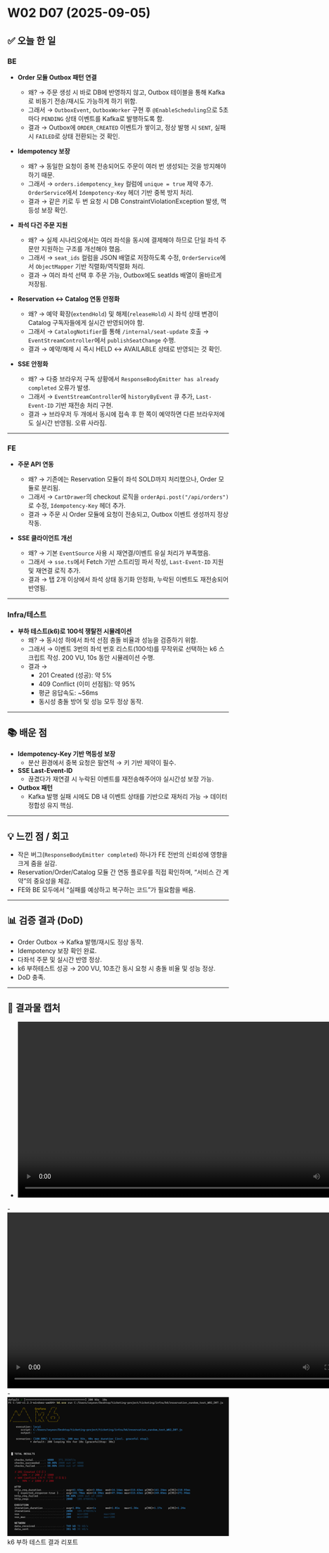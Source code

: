 # W02 D07 (2025-09-05)

## ✅ 오늘 한 일

### BE
- **Order 모듈 Outbox 패턴 연결**
  - 왜? → 주문 생성 시 바로 DB에 반영하지 않고, Outbox 테이블을 통해 Kafka로 비동기 전송/재시도 가능하게 하기 위함.
  - 그래서 → `OutboxEvent`, `OutboxWorker` 구현 후 `@EnableScheduling`으로 5초마다 `PENDING` 상태 이벤트를 Kafka로 발행하도록 함.
  - 결과 → Outbox에 `ORDER_CREATED` 이벤트가 쌓이고, 정상 발행 시 `SENT`, 실패 시 `FAILED`로 상태 전환되는 것 확인.

- **Idempotency 보장**
  - 왜? → 동일한 요청이 중복 전송되어도 주문이 여러 번 생성되는 것을 방지해야 하기 때문.
  - 그래서 → `orders.idempotency_key` 컬럼에 `unique = true` 제약 추가. `OrderService`에서 `Idempotency-Key` 헤더 기반 중복 방지 처리.
  - 결과 → 같은 키로 두 번 요청 시 DB ConstraintViolationException 발생, 멱등성 보장 확인.

- **좌석 다건 주문 지원**
  - 왜? → 실제 시나리오에서는 여러 좌석을 동시에 결제해야 하므로 단일 좌석 주문만 지원하는 구조를 개선해야 했음.
  - 그래서 → `seat_ids` 컬럼을 JSON 배열로 저장하도록 수정, `OrderService`에서 `ObjectMapper` 기반 직렬화/역직렬화 처리.
  - 결과 → 여러 좌석 선택 후 주문 가능, Outbox에도 seatIds 배열이 올바르게 저장됨.

- **Reservation ↔ Catalog 연동 안정화**
  - 왜? → 예약 확장(`extendHold`) 및 해제(`releaseHold`) 시 좌석 상태 변경이 Catalog 구독자들에게 실시간 반영되어야 함.
  - 그래서 → `CatalogNotifier`를 통해 `/internal/seat-update` 호출 → `EventStreamController`에서 `publishSeatChange` 수행.
  - 결과 → 예약/해제 시 즉시 HELD ↔ AVAILABLE 상태로 반영되는 것 확인.

- **SSE 안정화**
  - 왜? → 다중 브라우저 구독 상황에서 `ResponseBodyEmitter has already completed` 오류가 발생.
  - 그래서 → `EventStreamController`에 `historyByEvent` 큐 추가, `Last-Event-ID` 기반 재전송 처리 구현.
  - 결과 → 브라우저 두 개에서 동시에 접속 후 한 쪽이 예약하면 다른 브라우저에도 실시간 반영됨. 오류 사라짐.

---

### FE
- **주문 API 연동**
  - 왜? → 기존에는 Reservation 모듈이 좌석 SOLD까지 처리했으나, Order 모듈로 분리됨.
  - 그래서 → `CartDrawer`의 checkout 로직을 `orderApi.post("/api/orders")`로 수정, `Idempotency-Key` 헤더 추가.
  - 결과 → 주문 시 Order 모듈에 요청이 전송되고, Outbox 이벤트 생성까지 정상 작동.

- **SSE 클라이언트 개선**
  - 왜? → 기본 `EventSource` 사용 시 재연결/이벤트 유실 처리가 부족했음.
  - 그래서 → `sse.ts`에서 Fetch 기반 스트리밍 파서 작성, `Last-Event-ID` 지원 및 재연결 로직 추가.
  - 결과 → 탭 2개 이상에서 좌석 상태 동기화 안정화, 누락된 이벤트도 재전송되어 반영됨.

---

### Infra/테스트
- **부하 테스트(k6)로 100석 쟁탈전 시뮬레이션**
  - 왜? → 동시성 하에서 좌석 선점 충돌 비율과 성능을 검증하기 위함.
  - 그래서 → 이벤트 3번의 좌석 번호 리스트(100석)를 무작위로 선택하는 k6 스크립트 작성. 200 VU, 10s 동안 시뮬레이션 수행.
  - 결과 →  
    - 201 Created (성공): 약 5%  
    - 409 Conflict (이미 선점됨): 약 95%  
    - 평균 응답속도: ~56ms  
    - 동시성 충돌 방어 및 성능 모두 정상 동작.

---

## 📚 배운 점
- **Idempotency-Key 기반 멱등성 보장**
  - 분산 환경에서 중복 요청은 필연적 → 키 기반 제약이 필수.
- **SSE Last-Event-ID**
  - 끊겼다가 재연결 시 누락된 이벤트를 재전송해주어야 실시간성 보장 가능.
- **Outbox 패턴**
  - Kafka 발행 실패 시에도 DB 내 이벤트 상태를 기반으로 재처리 가능 → 데이터 정합성 유지 핵심.

---

## 💡 느낀 점 / 회고
- 작은 버그(`ResponseBodyEmitter completed`) 하나가 FE 전반의 신뢰성에 영향을 크게 줌을 실감.
- Reservation/Order/Catalog 모듈 간 연동 플로우를 직접 확인하며, “서비스 간 계약”의 중요성을 체감.
- FE와 BE 모두에서 “실패를 예상하고 복구하는 코드”가 필요함을 배움.

---

## 📊 검증 결과 (DoD)
- Order Outbox → Kafka 발행/재시도 정상 동작.
- Idempotency 보장 확인 완료.
- 다좌석 주문 및 실시간 반영 정상.
- k6 부하테스트 성공 → 200 VU, 10초간 동시 요청 시 충돌 비율 및 성능 정상.
- DoD 충족.

---

## 📸 결과물 캡처
- <video src="../videos/W02 D07 order_outbox_pending_to_sent.mp4" controls width="800">
  Outbox 상태 전환 로그 영상
</video>
- <video src="../videos/W02 D07 two brower test.mp4" controls width="800">
  브라우저 2개 동시 접속 시 좌석 HELD 실시간 반영 화면  
</video>
- <img src="../images/W02 D07 k6 result 100vu 10s.png">k6 부하 테스트 결과 리포트</img>  
